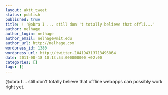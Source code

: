 ```yaml
---
layout: aktt_tweet
status: publish
published: true
title: ! '@obra I ... still don''t totally believe that offli...'
author: nelhage
author_login: nelhage
author_email: nelhage@mit.edu
author_url: http://nelhage.com
wordpress_id: 1380
wordpress_url: http://twitter-104194313713496064
date: 2011-08-18 10:13:54.000000000 +02:00
categories: []
tags: []
---
```

@obra I ... still don't totally believe that offline webapps can possibly work right yet.
